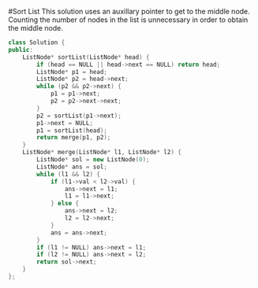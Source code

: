 #Sort List
This solution uses an auxillary pointer to get to the middle node. Counting the number of nodes in the list is unnecessary in order to obtain the middle node.
```C++
class Solution {
public:
    ListNode* sortList(ListNode* head) {
        if (head == NULL || head->next == NULL) return head;
        ListNode* p1 = head;
        ListNode* p2 = head->next;
        while (p2 && p2->next) {
            p1 = p1->next;
            p2 = p2->next->next;
        }
        p2 = sortList(p1->next);
        p1->next = NULL;
        p1 = sortList(head);
        return merge(p1, p2);
    }
    ListNode* merge(ListNode* l1, ListNode* l2) {
        ListNode* sol = new ListNode(0);
        ListNode* ans = sol;
        while (l1 && l2) {
            if (l1->val < l2->val) {
                ans->next = l1;
                l1 = l1->next;
            } else {
                ans->next = l2;
                l2 = l2->next;
            }
            ans = ans->next;
        }
        if (l1 != NULL) ans->next = l1;
        if (l2 != NULL) ans->next = l2;
        return sol->next;
    }
};
```
